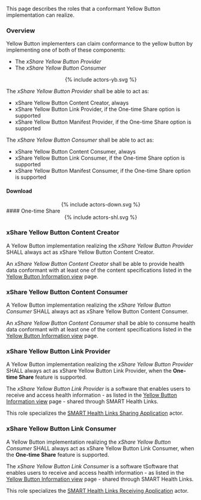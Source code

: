This page describes the roles that a conformant Yellow Button implementation can realize.


### Overview

Yellow Button implementers can claim conformance to the yellow button by implementing one of both of these components:

* The *xShare Yellow Button Provider*
* The *xShare Yellow Button Consumer*

<div style="text-align: center" style="width:90%">
{% include actors-yb.svg %}
</div>

The *xShare Yellow Button Provider*  shall be able to act as:
* xShare Yellow Button Content Creator, always
* xShare Yellow Button Link Provider, if the One-time Share option is supported
* xShare Yellow Button Manifest Provider, if the One-time Share option is supported

The *xShare Yellow Button Consumer*  shall be able to act as:
* xShare Yellow Button Content Consumer, always
* xShare Yellow Button Link Consumer, if the One-time Share option is supported
* xShare Yellow Button Manifest Consumer, if the One-time Share option is supported


#### Download

<div style="text-align: center" style="width:90%">
{% include actors-down.svg %}
</div>
#### One-time Share

<div style="text-align: center" style="width:90%">
{% include actors-shl.svg %}
</div>

### xShare Yellow Button Content Creator

A Yellow Button implementation realizing the *xShare Yellow Button Provider* SHALL always act as xShare Yellow Button Content Creator.

An *xShare Yellow Button Content Creator* shall be able to provide health data conformant with at least one of the content specifications listed in the [Yellow Button Information view](content.html) page.


### xShare Yellow Button Content Consumer

A Yellow Button implementation realizing the *xShare Yellow Button Consumer* SHALL always act as xShare Yellow Button Content Consumer.

An *xShare Yellow Button Content Consumer* shall be able to consume health data conformant with at least one of the content specifications listed in the [Yellow Button Information view](content.html) page.

### xShare Yellow Button Link Provider

A Yellow Button implementation realizing the *xShare Yellow Button Provider* SHALL always act as xShare Yellow Button Link Provider, when the **One-time Share** feature is supported.

The *xShare Yellow Button Link Provider* is a software that enables users to receive and access health information - as listed in the [Yellow Button Information view](content.html) page - shared through SMART Health Links.

This role specializes the [SMART Health Links Sharing Application](https://hl7.org/fhir/uv/smart-health-cards-and-links/2024Sep/links-specification.html#actors) actor.


### xShare Yellow Button Link Consumer

A Yellow Button implementation realizing the *xShare Yellow Button Consumer* SHALL always act as xShare Yellow Button Link Consumer, when the **One-time Share** feature is supported.

The *xShare Yellow Button Link Consumer* is a software tSoftware that enables users to receive and access health information - as listed in the [Yellow Button Information view](content.html) page - shared through SMART Health Links.

This role specializes the [SMART Health Links Receiving Application](https://hl7.org/fhir/uv/smart-health-cards-and-links/2024Sep/links-specification.html#actors) actor.
